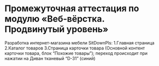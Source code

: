 # Промежуточная аттестация по модулю  «Веб-вёрстка. Продвинутый уровень»

Разработка интернет-магазина мебели SitDownPls:
1.Главная страница
2.Каталог товаров
3.Страница карточки товара (Основной контент карточки товара, блок “Похожие товары”); переход происходит при нажатии на Диван тканевый “D-31” (синий)
